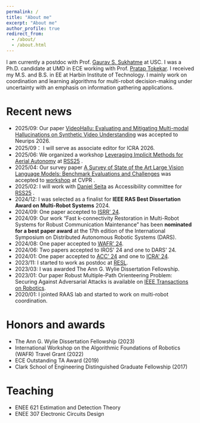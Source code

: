 ```yaml
---
permalink: /
title: "About me"
excerpt: "About me"
author_profile: true
redirect_from: 
  - /about/
  - /about.html
---
```


I am currently a postdoc with Prof. [Gaurav S. Sukhatme](https://uscresl.org/principal-investigator/) at USC. I was a Ph.D. candidate at UMD in ECE working with Prof. [Pratap Tokekar](http://raaslab.org/). I received my M.S. and B.S. in EE at Harbin Institute of Technology. I mainly work on coordination and learning algorithms for multi-robot decision-making under uncertainty with an emphasis on information gathering applications.

Recent news
======
* 2025/09: Our paper [VideoHallu: Evaluating and Mitigating Multi-modal Hallucinations on Synthetic Video Understanding](https://arxiv.org/abs/2505.01481) was accepted to Neurips 2026.
* 2025/09： I will serve as associate editor for ICRA 2026.
* 2025/06: We organized a workshop [Leveraging Implicit Methods for Aerial Autonomy](https://im4rob.github.io/) at [RSS25](https://roboticsconference.org/) .
* 2025/04: Our survey paper [A Survey of State of the Art Large Vision Language Models: Benchmark Evaluations and Challenges]() was accepted to [workshop](https://cvpr25workshop.netlify.app/) at CVPR .
* 2025/02: I will work with [Daniel Seita](https://danielseita.github.io/) as Accessibility committee for [RSS25](https://roboticsconference.org/) .
* 2024/12: I was selected as a finalist for **IEEE RAS Best Dissertation Award on Multi-Robot Systems** 2024.
* 2024/09: One paper accepted to [ISRR' 24](https://arxiv.org/abs/2403.10795).
* 2024/09: Our work “Fast k-connectivity Restoration in Multi-Robot Systems for Robust Communication Maintenance” has been **nominated for a best paper award** at the 17th edition of the International Symposium on Distributed Autonomous Robotic Systems (DARS).
* 2024/08: One paper accepted to [WAFR' 24](https://arxiv.org/pdf/2406.10199). 
* 2024/06: Two papers accepted to IROS' 24 and one to DARS' 24.
* 2024/01: One paper accepted to [ACC' 24](https://arxiv.org/pdf/2307.04328.pdf) and one to [ICRA' 24](https://arxiv.org/pdf/2310.07621.pdf). 
* 2023/11: I started to work as postdoc at [RESL](https://uscresl.org/).
* 2023/03: I was awarded The Ann G. Wylie Dissertation Fellowship.
* 2023/01: Our paper Robust Multiple-Path Orienteering Problem: Securing Against Adversarial Attacks is available on [IEEE Transactions on Robotics](https://ieeexplore.ieee.org/abstract/document/10008951). 
* 2020/01: I jointed RAAS lab and started to work on multi-robot coordination.

Honors and awards
======
* The Ann G. Wylie Dissertation Fellowship (2023)
* International Workshop on the Algorithmic Foundations of Robotics (WAFR) Travel Grant (2022)
* ECE Outstanding TA Award (2019)
* Clark School of Engineering Distinguished Graduate Fellowship (2017)


Teaching
======
* ENEE 621 Estimation and Detection Theory
* ENEE 307 Electronic Circuits Design





